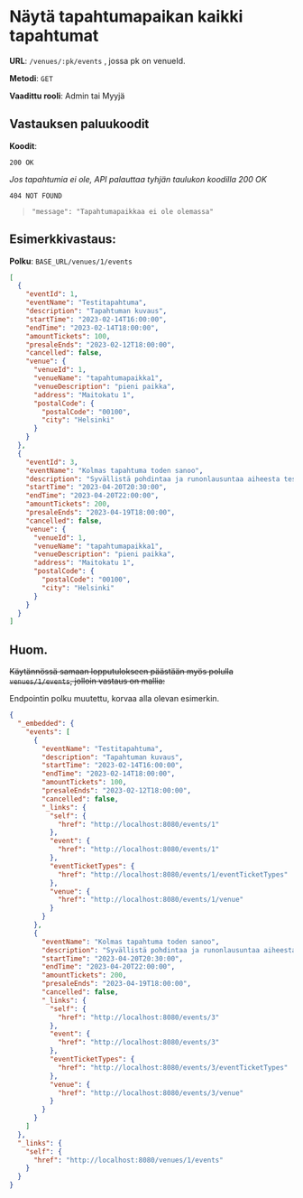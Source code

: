 # Näytä tapahtumapaikan kaikki tapahtumat

**URL**: `/venues/:pk/events` , jossa pk on venueId.

**Metodi**: `GET`

**Vaadittu rooli**: Admin tai Myyjä

## Vastauksen paluukoodit

**Koodit**:

`200 OK`

_Jos tapahtumia ei ole, API palauttaa tyhjän taulukon koodilla 200 OK_

`404 NOT FOUND`

> `"message": "Tapahtumapaikkaa ei ole olemassa"`

## Esimerkkivastaus:

**Polku**: `BASE_URL/venues/1/events`

```json
[
  {
    "eventId": 1,
    "eventName": "Testitapahtuma",
    "description": "Tapahtuman kuvaus",
    "startTime": "2023-02-14T16:00:00",
    "endTime": "2023-02-14T18:00:00",
    "amountTickets": 100,
    "presaleEnds": "2023-02-12T18:00:00",
    "cancelled": false,
    "venue": {
      "venueId": 1,
      "venueName": "tapahtumapaikka1",
      "venueDescription": "pieni paikka",
      "address": "Maitokatu 1",
      "postalCode": {
        "postalCode": "00100",
        "city": "Helsinki"
      }
    }
  },
  {
    "eventId": 3,
    "eventName": "Kolmas tapahtuma toden sanoo",
    "description": "Syvällistä pohdintaa ja runonlausuntaa aiheesta testidatan keksimisen vaikeus",
    "startTime": "2023-04-20T20:30:00",
    "endTime": "2023-04-20T22:00:00",
    "amountTickets": 200,
    "presaleEnds": "2023-04-19T18:00:00",
    "cancelled": false,
    "venue": {
      "venueId": 1,
      "venueName": "tapahtumapaikka1",
      "venueDescription": "pieni paikka",
      "address": "Maitokatu 1",
      "postalCode": {
        "postalCode": "00100",
        "city": "Helsinki"
      }
    }
  }
]
```

## Huom.

~~Käytännössä samaan lopputulokseen päästään myös polulla `venues/1/events`, jolloin vastaus on mallia:~~

Endpointin polku muutettu, korvaa alla olevan esimerkin.

```json
{
  "_embedded": {
    "events": [
      {
        "eventName": "Testitapahtuma",
        "description": "Tapahtuman kuvaus",
        "startTime": "2023-02-14T16:00:00",
        "endTime": "2023-02-14T18:00:00",
        "amountTickets": 100,
        "presaleEnds": "2023-02-12T18:00:00",
        "cancelled": false,
        "_links": {
          "self": {
            "href": "http://localhost:8080/events/1"
          },
          "event": {
            "href": "http://localhost:8080/events/1"
          },
          "eventTicketTypes": {
            "href": "http://localhost:8080/events/1/eventTicketTypes"
          },
          "venue": {
            "href": "http://localhost:8080/events/1/venue"
          }
        }
      },
      {
        "eventName": "Kolmas tapahtuma toden sanoo",
        "description": "Syvällistä pohdintaa ja runonlausuntaa aiheesta testidatan keksimisen vaikeus",
        "startTime": "2023-04-20T20:30:00",
        "endTime": "2023-04-20T22:00:00",
        "amountTickets": 200,
        "presaleEnds": "2023-04-19T18:00:00",
        "cancelled": false,
        "_links": {
          "self": {
            "href": "http://localhost:8080/events/3"
          },
          "event": {
            "href": "http://localhost:8080/events/3"
          },
          "eventTicketTypes": {
            "href": "http://localhost:8080/events/3/eventTicketTypes"
          },
          "venue": {
            "href": "http://localhost:8080/events/3/venue"
          }
        }
      }
    ]
  },
  "_links": {
    "self": {
      "href": "http://localhost:8080/venues/1/events"
    }
  }
}
```
